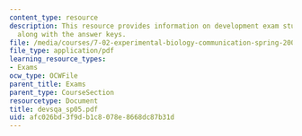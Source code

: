 ```yaml
---
content_type: resource
description: This resource provides information on development exam study questions
  along with the answer keys.
file: /media/courses/7-02-experimental-biology-communication-spring-2005/afc026bd3f9db1c8078e8668dc87b31d_devsqa_sp05.pdf
file_type: application/pdf
learning_resource_types:
- Exams
ocw_type: OCWFile
parent_title: Exams
parent_type: CourseSection
resourcetype: Document
title: devsqa_sp05.pdf
uid: afc026bd-3f9d-b1c8-078e-8668dc87b31d
---
```

